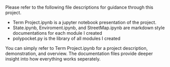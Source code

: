 Please refer to the following file descriptions for guidance through this project.

* Term Project.ipynb is a jupyter notebook presentation of the project.
* State.ipynb, Enviroment.ipynb, and StreetMap.ipynb are markdown style documentations for each module I created
* polypocket.py is the library of all modules I created

You can simply refer to Term Project.ipynb for a project description, demonstration, and overview. 
The documentation files provide deeper insight into how everything works seperately.